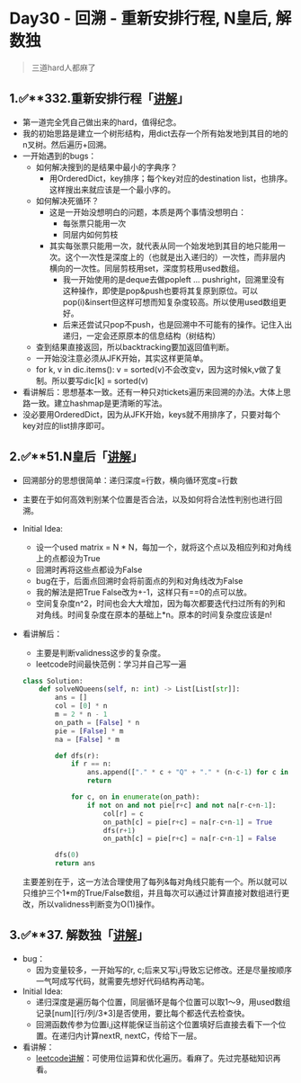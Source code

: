 # Day30 - 回溯 - 重新安排行程, N皇后, 解数独

> 三道hard人都麻了
> 

## 1.✅****332.重新安排行程「[讲解](https://programmercarl.com/0332.%E9%87%8D%E6%96%B0%E5%AE%89%E6%8E%92%E8%A1%8C%E7%A8%8B.html#%E5%85%B6%E4%BB%96%E8%AF%AD%E8%A8%80%E7%89%88%E6%9C%AC)」**

- 第一道完全凭自己做出来的hard，值得纪念。
- 我的初始思路是建立一个树形结构，用dict去存一个所有始发地到其目的地的n叉树。然后遍历+回溯。
- 一开始遇到的bugs：
    - 如何解决搜到的是结果中最小的字典序？
        - 用OrderedDict，key排序；每个key对应的destination list，也排序。这样搜出来就应该是一个最小序的。
    - 如何解决死循环？
        - 这是一开始没想明白的问题，本质是两个事情没想明白：
            - 每张票只能用一次
            - 同层内如何剪枝
        - 其实每张票只能用一次，就代表从同一个始发地到其目的地只能用一次。这个一次性是深度上的（也就是出入递归的）一次性，而非层内横向的一次性。同层剪枝用set，深度剪枝用used数组。
            - 我一开始使用的是deque去做popleft … pushright，回溯里没有这种操作，即使是pop&push也要将其复原到原位。可以pop(i)&insert但这样可想而知复杂度较高。所以使用used数组更好。
            - 后来还尝试只pop不push，也是回溯中不可能有的操作。记住入出递归，一定会还原原本的信息结构（树结构）
    - 查到结果直接返回，所以backtracking要加返回值判断。
    - 一开始没注意必须从JFK开始，其实这样更简单。
    - for k, v in dic.items(): v = sorted(v)不会改变v，因为这时候k,v做了复制。所以要写dic[k] = sorted(v)
- 看讲解后：思想基本一致。还有一种只对tickets遍历来回溯的办法。大体上思路一致。建立hashmap是更清晰的写法。
- 没必要用OrderedDict，因为从JFK开始，keys就不用排序了，只要对每个key对应的list排序即可。

## 2.✅****51.N皇后「[讲解](https://programmercarl.com/0051.N%E7%9A%87%E5%90%8E.html)」**

- 回溯部分的思想很简单：递归深度=行数，横向循环宽度=行数
- 主要在于如何高效判别某个位置是否合法，以及如何将合法性判别也进行回溯。
- Initial Idea:
    - 设一个used matrix = N * N，每加一个，就将这个点以及相应列和对角线上的点都设为True
    - 回溯时再将这些点都设为False
    - bug在于，后面点回溯时会将前面点的列和对角线改为False
    - 我的解法是把True False改为+-1，这样只有==0的点可以放。
    - 空间复杂度n^2，时间也会大大增加，因为每次都要迭代扫过所有的列和对角线。时间复杂度在原本的基础上*n。原本的时间复杂度应该是n!
- 看讲解后：
    - 主要是判断validness这步的复杂度。
    - leetcode时间最快范例：学习并自己写一遍
    
    ```python
    class Solution:
        def solveNQueens(self, n: int) -> List[List[str]]:
            ans = []
            col = [0] * n
            m = 2 * n - 1
            on_path = [False] * n
            pie = [False] * m
            na = [False] * m
    
            def dfs(r):
                if r == n:
                    ans.append(["." * c + "Q" + "." * (n-c-1) for c in col])
                    return
    
                for c, on in enumerate(on_path):
                    if not on and not pie[r+c] and not na[r-c+n-1]:
                        col[r] = c
                        on_path[c] = pie[r+c] = na[r-c+n-1] = True
                        dfs(r+1)
                        on_path[c] = pie[r+c] = na[r-c+n-1] = False
    
            dfs(0)
            return ans
    ```
    
    主要差别在于，这一方法合理使用了每列&每对角线只能有一个。所以就可以只维护三个1*m的True/False数组，并且每次可以通过计算直接对数组进行更改，所以validness判断变为O(1)操作。
    

## 3.✅****37. 解数独「[讲解](https://programmercarl.com/0037.%E8%A7%A3%E6%95%B0%E7%8B%AC.html#%E6%80%9D%E8%B7%AF)」**

- bug：
    - 因为变量较多，一开始写的r, c;后来又写i,j导致忘记修改。还是尽量按顺序一气呵成写代码，就需要先想好代码结构再动笔。
- Initial Idea:
    - 递归深度是遍历每个位置，同层循环是每个位置可以取1～9，用used数组记录[num][行/列/3*3]是否使用，要比每个都迭代去检查快。
    - 回溯函数传参为位置i,j这样能保证当前这个位置填好后直接去看下一个位置。在递归内计算nextR, nextC，传给下一层。
- 看讲解：
    - [leetcode讲解](https://leetcode.cn/problems/sudoku-solver/solution/jie-shu-du-by-leetcode-solution/)：可使用位运算和优化遍历。看麻了。先过完基础知识再看。